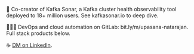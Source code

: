 🌊 Co-creator of Kafka Sonar, a Kafka cluster health observability tool deployed to 18+ million users. See kafkasonar.io to deep dive.

👩🏽‍💻 DevOps and cloud automation on GitLab: bit.ly/m/upasana-natarajan. Full stack products below.

☕ [DM on LinkedIn](https://www.linkedin.com/in/upasana-natarajan/).
